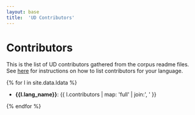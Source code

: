 ```yaml
---
layout: base
title:  'UD Contributors'
---
```


# Contributors

This is the list of UD contributors gathered from the corpus readme files. See [here](language_metadata.html) for instructions on how to list contributors for your language.

{% for l in site.data.ldata %}

* **{{l.lang_name}}**: {{ l.contributors | map: 'full' | join:', ' }}

{% endfor %}
